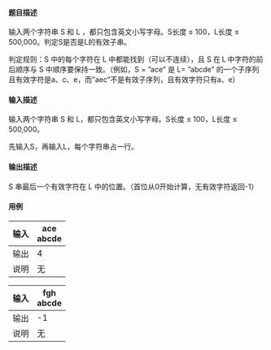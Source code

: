 #### 题目描述

输入两个字符串 S 和 L ，都只包含英文小写字母。S长度 ≤ 100，L长度 ≤ 500,000。判定S是否是L的有效子串。

判定规则：S 中的每个字符在 L 中都能找到（可以不连续），且 S 在Ｌ中字符的前后顺序与 S 中顺序要保持一致。（例如，S = ”ace” 是 L= ”abcde” 的一个子序列且有效字符是a、c、e，而”aec”不是有效子序列，且有效字符只有a、e）

#### 输入描述

输入两个字符串 S 和 L，都只包含英文小写字母。S长度 ≤ 100，L长度 ≤ 500,000。

先输入S，再输入L，每个字符串占一行。

#### 输出描述

S 串最后一个有效字符在 L 中的位置。（首位从0开始计算，无有效字符返回-1）

#### 用例


| 输入 | ace<br/>abcde |
| ------ | --------------- |
| 输出 | 4             |
| 说明 | 无            |


| 输入 | fgh<br/>abcde |
| ------ | --------------- |
| 输出 | -1            |
| 说明 | 无            |
